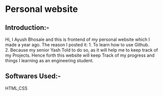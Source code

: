 # Personal website
<h2>Introduction:-</h2>
<p>
Hi, I Ayush Bhosale and this is frontend of my personal website which I made a year ago.
The reason I posted it:
1. To learn how to use Github.<br>
2. Because my senior Yash Told to do so, as it will help me to keep track of my Projects.
Hence forth this website will keep Track of my progress and things I learning as an engineering student.
</p>
<h2>Softwares Used:-</h2>
<p>HTML,CSS</p>

